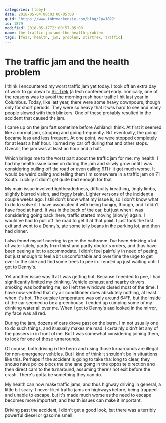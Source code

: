 ```yaml
---
categories: [toby]
date: 2018-05-04T00:03:00-05:00
guid: 'https://www.tobymackenzie.com/blog/?p=1879'
id: 1879
modified: 2018-05-17T22:00:57-05:00
name: the-traffic-jam-and-the-health-problem
tags: [fear, health, jam, problem, stirtrek, traffic]
---
```


The traffic jam and the health problem
======================================

I think I encountered my worst traffic jam yet today.<!--more-->  I took off an extra day of work to go down to [Stir Trek](https://stirtrek.com/) (a tech conference) early.  Ironically, one of the reasons was to avoid the morning rush hour traffic I hit last year in Columbus.  Today, like last year, there were some heavy downpours, though only for short periods.  They were so heavy that it was hard to see and many people slowed with their blinkers.  One of these probably resulted in the accident that caused the jam.

I came up on the jam fast sometime before Ashland I think.  At first it seemed like a normal jam, stopping and going frequently.  But eventually, the going became less and less frequent.  At one point, we were stopped completely for at least a half hour.  I turned my car off during that and other stops.  Overall, the jam was at least an hour and a half.

Which brings me to the worst part about the traffic jam for me: my health.  I had my health issue come on during the jam and slowly grow until I was considering pulling off the road or even calling 911 if it got much worse.  It would be weird calling and telling them I'm somewhere in a traffic jam on 71 South.  Luckily it didn't get quite bad enough for that.

My main issue involved lightheadedness, difficulty breathing, tingly limbs, slightly blurred vision, and foggy brain.  Lighter versions of the incident a couple weeks ago.  I still don't know what my issue is, so I don't know what to do to solve it.  I have associated it with being hungry, though, and I didn't have food at hand.  It was in the back of the car, but just when I was considering going back there, traffic started moving (slowly) again.  I would've had to pull off the road to get it at that point.  I just took the first exit and went to a Denny's, ate some jelly beans in the parking lot, and then had dinner.

I also found myself needing to go to the bathroom.  I've been drinking a lot of water lately, partly from thirst and partly doctor's orders, and thus have been peeing a lot to accommodate.  I didn't feel painfully in need of peeing, but just enough to feel a bit uncomfortable and over time the urge to get over to the side and find some trees to pee in.  I ended up just waiting until I got to Denny's.

Yet another issue was that I was getting hot.  Because I needed to pee, I had significantly limited my drinking.  Vehicle exhaust and nearby drivers smoking was bothering me, so I left the windows closed most of the time.  I have now verified that my air conditioner does absolutely nothing, at least when it's hot.  The outside temperature was only around 64°F, but the inside of the car seemed to be a greenhouse.  I ended up dumping some of my drinking water all over me.  When I got to Denny's and looked in the mirror, my face was all red.

During the jam, dozens of cars drove past on the berm.  I'm not usually one to do such things, and it usually makes me mad.  I certainly didn't let any of the passers in in front of me.  But I was somewhat considering joining them, to look for one of those turnarounds.

Of course, both driving in the berm and using those turnarounds are illegal for non-emergency vehicles.  But I kind of think it shouldn't be in situations like this.  Perhaps if the accident is going to take that long to clear, they should have police block the one lane going in the opposite direction and then direct cars to the turnaround, assuming there's not exit before the crash.  There's gotta be something they can do.

My health can now make traffic jams, and thus highway driving in general, a little bit scary.  I never liked traffic jams on highways before, being trapped and unable to escape, but it's made much worse as the need to escape becomes more important, and health issues can make it important.

Driving past the accident, I didn't get a good look, but there was a terribly powerful diesel or gasoline smell.
